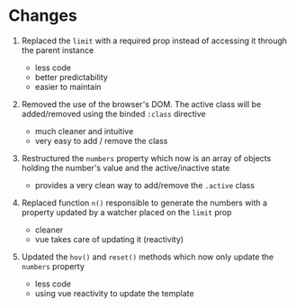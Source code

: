 # Changes

1. Replaced the `limit` with a required prop instead of accessing it through the parent instance

   - less code
   - better predictability
   - easier to maintain

2. Removed the use of the browser's DOM. The active class will be added/removed using the binded `:class` directive

   - much cleaner and intuitive
   - very easy to add / remove the class

3. Restructured the `numbers` property which now is an array of objects holding the number's value and the active/inactive state

   - provides a very clean way to add/remove the `.active` class

4. Replaced function `n()` responsible to generate the numbers with a property updated by a watcher placed on the `limit` prop

   - cleaner
   - vue takes care of updating it (reactivity)

5. Updated the `hov()` and `reset()` methods which now only update the `numbers` property

   - less code
   - using vue reactivity to update the template
